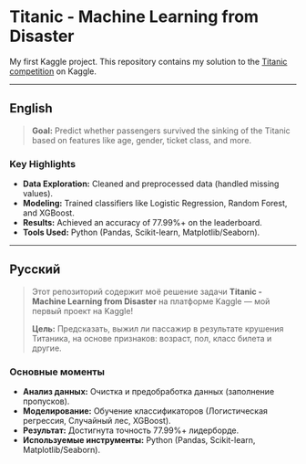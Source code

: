 # Titanic - Machine Learning from Disaster  
My first Kaggle project. This repository contains my solution to the [Titanic competition](https://www.kaggle.com/c/titanic) on Kaggle.  

---

## English  

> **Goal:** Predict whether passengers survived the sinking of the Titanic based on features like age, gender, ticket class, and more.  

### Key Highlights  
- **Data Exploration:** Cleaned and preprocessed data (handled missing values).  
- **Modeling:** Trained classifiers like Logistic Regression, Random Forest, and XGBoost.  
- **Results:** Achieved an accuracy of 77.99%+ on the leaderboard.  
- **Tools Used:** Python (Pandas, Scikit-learn, Matplotlib/Seaborn).  

---

## Русский  
> Этот репозиторий содержит моё решение задачи **Titanic - Machine Learning from Disaster** на платформе Kaggle — мой первый проект на Kaggle!   
>  
> **Цель:** Предсказать, выжил ли пассажир в результате крушения Титаника, на основе признаков: возраст, пол, класс билета и другие.  

### Основные моменты  
- **Анализ данных:** Очистка и предобработка данных (заполнение пропусков).  
- **Моделирование:** Обучение классификаторов (Логистическая регрессия, Случайный лес, XGBoost).  
- **Результат:** Достигнута точность 77.99%+ лидерборде.  
- **Используемые инструменты:** Python (Pandas, Scikit-learn, Matplotlib/Seaborn).

  
